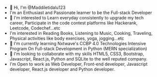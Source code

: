 - 👋 Hi, I'm @Maddiletidalu123
-  I'm an Enthusiast and Passionate learner to be the Full-stack Developer
- 👀 I'm interested to Learn everyday consistently to upgrade my tech career, Participate in the code contest platforms like Hackerank, Leetcode, Codechef...etc
-    I'm interested in Reading Books, Listening to Music, Cooking, Traveling, Physical activities like body exercises, yoga, jogging...etc
- 🌱 I'm currently learning Nxtwave's CCBP 4.0 Technologies Intensive Program On Full-stack Development in Python (MERN specialization)
- 💞️ I'm looking to collaborate with my skills HTML5, CSS3, Bootstrap, Javascript, React.js, Python and SQLite to the well reputed company. 
-    I'm Open to work as Web Developer, Front-end developer, Javascript developer, React.js developer and Python developer.
